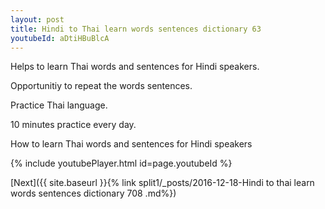 ```yaml
---
layout: post
title: Hindi to Thai learn words sentences dictionary 63 
youtubeId: aDtiHBuBlcA
---
```

 
 
Helps to learn Thai words and sentences for Hindi speakers.

Opportunitiy to repeat the words sentences. 

Practice Thai language. 
 
10 minutes practice every day. 
 
How to learn Thai words and sentences for Hindi speakers 
 
{% include youtubePlayer.html id=page.youtubeId %}
 
 
[Next]({{ site.baseurl }}{% link  split1/_posts/2016-12-18-Hindi to thai learn words sentences dictionary 708 .md%})
 
